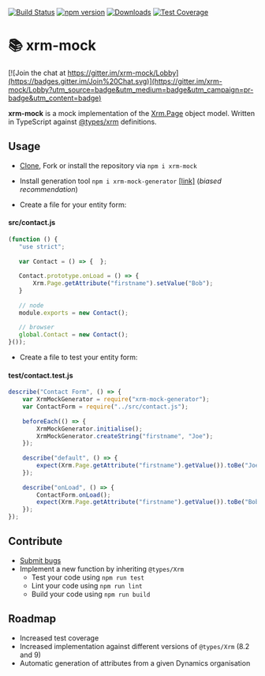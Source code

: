 [![Build Status](https://travis-ci.org/camelCaseDave/xrm-mock.svg?branch=master)](https://travis-ci.org/camelCaseDave/xrm-mock)
[![npm version](https://badge.fury.io/js/xrm-mock.svg)](https://www.npmjs.com/package/xrm-mock)
[![Downloads](https://img.shields.io/npm/dm/xrm-mock.svg)](https://www.npmjs.com/package/xrm-mock)
[![Test Coverage](https://img.shields.io/codeclimate/coverage/camelCaseDave/xrm-mock.svg)](https://codeclimate.com/github/camelCaseDave/xrm-mock/test_coverage)

# :books:  xrm-mock
[![Join the chat at https://gitter.im/xrm-mock/Lobby](https://badges.gitter.im/Join%20Chat.svg)](https://gitter.im/xrm-mock/Lobby?utm_source=badge&utm_medium=badge&utm_campaign=pr-badge&utm_content=badge)

<b>xrm-mock</b> is a mock implementation of the <a href="https://msdn.microsoft.com/en-gb/library/gg328474.aspx">Xrm.Page</a> object model. Written in TypeScript against <a href="https://github.com/DefinitelyTyped/DefinitelyTyped/tree/master/types/xrm">@types/xrm</a> definitions.

## Usage 
 - [Clone](https://github.com/camelCaseDave/xrm-mock.git), Fork or install the repository via ```npm i xrm-mock```
 
 - Install generation tool ```npm i xrm-mock-generator``` [[link]](https://github.com/camelCaseDave/xrm-mock-generator) (_biased recommendation_)

 - Create a  file for your entity form:
 
 #### src/contact.js
 ```javascript
(function () {
    "use strict";
    
    var Contact = () => {  };
    
    Contact.prototype.onLoad = () => {
        Xrm.Page.getAttribute("firstname").setValue("Bob");
    }
    
    // node
    module.exports = new Contact();
    
    // browser
    global.Contact = new Contact();    
}());
 ```
 
 - Create a file to test your entity form:

#### test/contact.test.js
```javascript
describe("Contact Form", () => {
    var XrmMockGenerator = require("xrm-mock-generator");
    var ContactForm = require("../src/contact.js");
    
    beforeEach(() => {
        XrmMockGenerator.initialise();
        XrmMockGenerator.createString("firstname", "Joe");
    });
    
    describe("default", () => {
        expect(Xrm.Page.getAttribute("firstname").getValue()).toBe("Joe"); // true
    });
    
    describe("onLoad", () => {
        ContactForm.onLoad();        
        expect(Xrm.Page.getAttribute("firstname").getValue()).toBe("Bob"); // true
    });
});
```

## Contribute
 - [Submit bugs](https://github.com/camelCaseDave/xrm-mock/issues)
 - Implement a new function by inheriting `@types/Xrm`
    - Test your code using `npm run test`
    - Lint your code using `npm run lint`
    - Build your code using `npm run build`

## Roadmap
 - Increased test coverage
 - Increased implementation against different versions of `@types/Xrm` (8.2 and 9)
 - Automatic generation of attributes from a given Dynamics organisation

